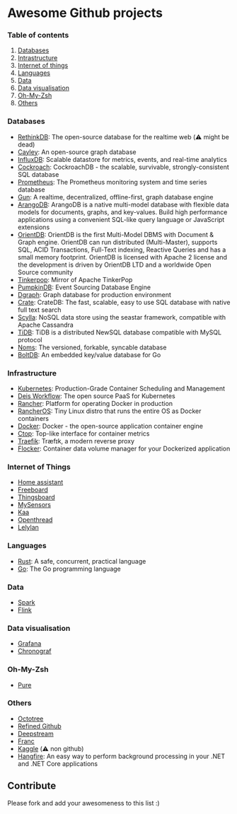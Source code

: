# Awesome Github projects

### Table of contents
1. [Databases](#databases)
2. [Intrastructure](#infrastructure)
3. [Internet of things](#internet-of-things)
4. [Languages](#languages)
5. [Data](#data)
6. [Data visualisation](#data-visualisation)
7. [Oh-My-Zsh](#oh-my-zsh)
8. [Others](#others)

### Databases
* [RethinkDB](https://github.com/rethinkdb/rethinkdb): The open-source database for the realtime web (⚠️ might be dead)
* [Cayley](https://github.com/cayleygraph/cayley): An open-source graph database
* [InfluxDB](https://github.com/influxdata/influxdb): Scalable datastore for metrics, events, and real-time analytics 
* [Cockroach](https://github.com/cockroachdb/cockroach): CockroachDB - the scalable, survivable, strongly-consistent SQL database 
* [Prometheus](https://github.com/prometheus/prometheus): The Prometheus monitoring system and time series database
* [Gun](https://github.com/amark/gun): A realtime, decentralized, offline-first, graph database engine
* [ArangoDB](https://github.com/arangodb/arangodb): ArangoDB is a native multi-model database with flexible data models for documents, graphs, and key-values. Build high performance applications using a convenient SQL-like query language or JavaScript extensions
* [OrientDB](https://github.com/orientechnologies/orientdb): OrientDB is the first Multi-Model DBMS with Document & Graph engine. OrientDB can run distributed (Multi-Master), supports SQL, ACID Transactions, Full-Text indexing, Reactive Queries and has a small memory footprint. OrientDB is licensed with Apache 2 license and the development is driven by OrientDB LTD and a worldwide Open Source community
* [Tinkerpop](https://github.com/apache/tinkerpop): Mirror of Apache TinkerPop 
* [PumpkinDB](https://github.com/PumpkinDB/PumpkinDB): Event Sourcing Database Engine 
* [Dgraph](https://github.com/dgraph-io/dgraph): Graph database for production environment
* [Crate](https://github.com/crate/crate): CrateDB: The fast, scalable, easy to use SQL database with native full text search
* [Scylla](https://github.com/scylladb/scylla): NoSQL data store using the seastar framework, compatible with Apache Cassandra
* [TiDB](https://github.com/pingcap/tidb): TiDB is a distributed NewSQL database compatible with MySQL protocol
* [Noms](https://github.com/attic-labs/noms): The versioned, forkable, syncable database
* [BoltDB](https://github.com/boltdb/bolt): An embedded key/value database for Go

### Infrastructure
* [Kubernetes](https://github.com/kubernetes/kubernetes): Production-Grade Container Scheduling and Management 
* [Deis Workflow](https://github.com/deis/workflow): The open source PaaS for Kubernetes
* [Rancher](https://github.com/rancher/rancher): Platform for operating Docker in production 
* [RancherOS](https://github.com/rancher/os): Tiny Linux distro that runs the entire OS as Docker containers 
* [Docker](https://github.com/docker/docker): Docker - the open-source application container engine
* [Ctop](https://github.com/bcicen/ctop): Top-like interface for container metrics
* [Traefik](https://github.com/containous/traefik): Træfɪk, a modern reverse proxy
* [Flocker](https://github.com/ClusterHQ/flocker): Container data volume manager for your Dockerized application

### Internet of Things
* [Home assistant](https://github.com/home-assistant/home-assistant)
* [Freeboard](https://github.com/Freeboard/freeboard)
* [Thingsboard](https://github.com/thingsboard/thingsboard)
* [MySensors](https://github.com/mysensors/MySensors)
* [Kaa](https://github.com/kaaproject/kaa)
* [Openthread](https://github.com/openthread/openthread)
* [Lelylan](https://github.com/lelylan/lelylan)

### Languages
* [Rust](https://github.com/rust-lang/rust): A safe, concurrent, practical language
* [Go](https://github.com/golang/go): The Go programming language 

### Data
* [Spark](https://github.com/apache/spark)
* [Flink](https://github.com/apache/flink)

### Data visualisation
* [Grafana](https://github.com/grafana/grafana)
* [Chronograf](https://github.com/influxdata/chronograf)

### Oh-My-Zsh
* [Pure](https://github.com/sindresorhus/pure)

### Others
* [Octotree](https://github.com/buunguyen/octotree)
* [Refined Github](https://github.com/sindresorhus/refined-github)
* [Deepstream](https://github.com/deepstreamIO/deepstream.io)
* [Franc](https://github.com/wooorm/franc)
* [Kaggle](https://www.kaggle.com/) (⚠️ non github)
* [Hangfire](https://github.com/HangfireIO/Hangfire): An easy way to perform background processing in your .NET and .NET Core applications

## Contribute
Please fork and add your awesomeness to this list :)
